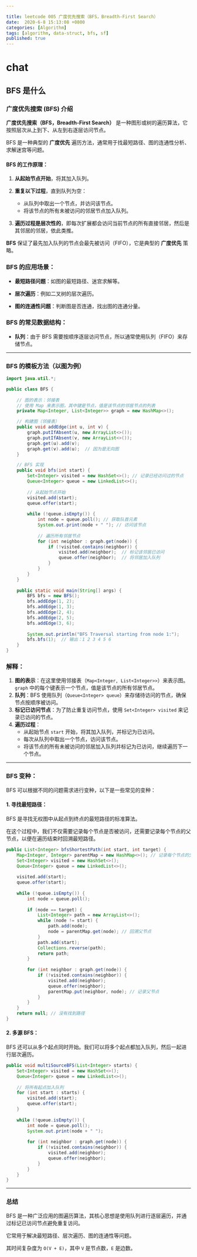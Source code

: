 ```yaml
---

title: leetcode 005 广度优先搜索（BFS，Breadth-First Search）
date:  2020-6-8 15:13:08 +0800
categories: [Algorithm]
tags: [algorithm, data-struct, bfs, sf]
published: true
---
```


# chat

## BFS 是什么

### 广度优先搜索 (BFS) 介绍

**广度优先搜索（BFS，Breadth-First Search）** 是一种图形或树的遍历算法，它按照层次从上到下、从左到右逐层访问节点。

BFS 是一种典型的 **广度优先** 遍历方法，通常用于找最短路径、图的连通性分析、求解迷宫等问题。

#### BFS 的工作原理：

1. **从起始节点开始**，将其加入队列。

2. **重复以下过程**，直到队列为空：
   - 从队列中取出一个节点，并访问该节点。
   - 将该节点的所有未被访问的邻居节点加入队列。

3. **遍历过程是层次性的**，即每次扩展都会访问当前节点的所有直接邻居，然后是其邻居的邻居，依此类推。

**BFS** 保证了最先加入队列的节点会最先被访问（FIFO），它是典型的 **广度优先** 策略。

### BFS 的应用场景：

- **最短路径问题**：如图的最短路径、迷宫求解等。

- **层次遍历**：例如二叉树的层次遍历。

- **图的连通性问题**：判断图是否连通，找出图的连通分量。

### BFS 的常见数据结构：

- **队列**：由于 BFS 需要按顺序逐层访问节点，所以通常使用队列（FIFO）来存储节点。

---

### BFS 的模板方法（以图为例）

```java
import java.util.*;

public class BFS {
    
    // 图的表示：邻接表
    // 使用 Map 来表示图，其中键是节点，值是该节点的邻居节点的列表
    private Map<Integer, List<Integer>> graph = new HashMap<>();

    // 构建图（邻接表）
    public void addEdge(int u, int v) {
        graph.putIfAbsent(u, new ArrayList<>());
        graph.putIfAbsent(v, new ArrayList<>());
        graph.get(u).add(v);
        graph.get(v).add(u);  // 因为是无向图
    }

    // BFS 实现
    public void bfs(int start) {
        Set<Integer> visited = new HashSet<>(); // 记录已经访问过的节点
        Queue<Integer> queue = new LinkedList<>();
        
        // 从起始节点开始
        visited.add(start);
        queue.offer(start);
        
        while (!queue.isEmpty()) {
            int node = queue.poll(); // 获取队首元素
            System.out.print(node + " "); // 访问该节点
            
            // 遍历所有邻居节点
            for (int neighbor : graph.get(node)) {
                if (!visited.contains(neighbor)) {
                    visited.add(neighbor);  // 标记该邻居已访问
                    queue.offer(neighbor);  // 将邻居加入队列
                }
            }
        }
    }
    
    public static void main(String[] args) {
        BFS bfs = new BFS();
        bfs.addEdge(1, 2);
        bfs.addEdge(1, 3);
        bfs.addEdge(2, 4);
        bfs.addEdge(2, 5);
        bfs.addEdge(3, 6);
        
        System.out.println("BFS Traversal starting from node 1:");
        bfs.bfs(1);  // 输出：1 2 3 4 5 6
    }
}
```

### 解释：
1. **图的表示**：在这里使用邻接表（`Map<Integer, List<Integer>>`）来表示图。`graph` 中的每个键表示一个节点，值是该节点的所有邻居节点。
2. **队列**：BFS 使用队列（`Queue<Integer> queue`）来存储待访问的节点，确保节点按顺序被访问。
3. **标记已访问节点**：为了防止重复访问节点，使用 `Set<Integer> visited` 来记录已访问的节点。
4. **遍历过程**：
   - 从起始节点 `start` 开始，将其加入队列，并标记为已访问。
   - 每次从队列中取出一个节点，访问该节点。
   - 将该节点的所有未被访问的邻居加入队列并标记为已访问，继续遍历下一个节点。

---

### BFS 变种：

BFS 可以根据不同的问题需求进行变种，以下是一些常见的变种：

#### 1. **寻找最短路径：**

BFS 是寻找无权图中从起点到终点的最短路径的标准算法。

在这个过程中，我们不仅需要记录每个节点是否被访问，还需要记录每个节点的父节点，以便在遍历结束时回溯最短路径。

```java
public List<Integer> bfsShortestPath(int start, int target) {
    Map<Integer, Integer> parentMap = new HashMap<>(); // 记录每个节点的父节点
    Set<Integer> visited = new HashSet<>();
    Queue<Integer> queue = new LinkedList<>();
    
    visited.add(start);
    queue.offer(start);
    
    while (!queue.isEmpty()) {
        int node = queue.poll();
        
        if (node == target) {
            List<Integer> path = new ArrayList<>();
            while (node != start) {
                path.add(node);
                node = parentMap.get(node); // 回溯父节点
            }
            path.add(start);
            Collections.reverse(path);
            return path;
        }
        
        for (int neighbor : graph.get(node)) {
            if (!visited.contains(neighbor)) {
                visited.add(neighbor);
                queue.offer(neighbor);
                parentMap.put(neighbor, node); // 记录父节点
            }
        }
    }
    return null; // 没有找到路径
}
```

#### 2. **多源 BFS**：
BFS 还可以从多个起点同时开始。我们可以将多个起点都加入队列，然后一起进行层次遍历。

```java
public void multiSourceBFS(List<Integer> starts) {
    Set<Integer> visited = new HashSet<>();
    Queue<Integer> queue = new LinkedList<>();
    
    // 将所有起点加入队列
    for (int start : starts) {
        visited.add(start);
        queue.offer(start);
    }
    
    while (!queue.isEmpty()) {
        int node = queue.poll();
        System.out.print(node + " ");
        
        for (int neighbor : graph.get(node)) {
            if (!visited.contains(neighbor)) {
                visited.add(neighbor);
                queue.offer(neighbor);
            }
        }
    }
}
```

---

### 总结

BFS 是一种广泛应用的图遍历算法，其核心思想是使用队列进行逐层遍历，并通过标记已访问节点避免重复访问。

它常用于解决最短路径、层次遍历、图的连通性等问题。

其时间复杂度为 `O(V + E)`，其中 `V` 是节点数，`E` 是边数。

